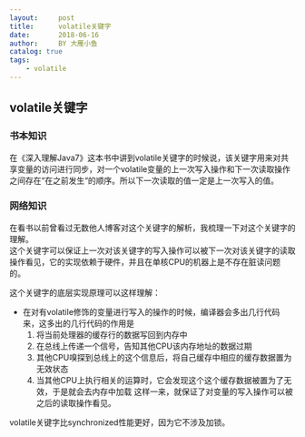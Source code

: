 ```yaml
---
layout:     post
title:      volatile关键字
date:       2018-06-16
author:     BY 大雁小鱼
catalog: true
tags:
    - volatile
---
```



## volatile关键字

### 书本知识
在《深入理解Java7》这本书中讲到volatile关键字的时候说，该关键字用来对共享变量的访问进行同步，对一个volatile变量的上一次写入操作和下一次读取操作之间存在“在之前发生“的顺序。所以下一次读取的值一定是上一次写入的值。

### 网络知识
在看书以前曾看过无数他人博客对这个关键字的解析，我梳理一下对这个关键字的理解。  
这个关键字可以保证上一次对该关键字的写入操作可以被下一次对该关键字的读取操作看见，它的实现依赖于硬件，并且在单核CPU的机器上是不存在脏读问题的。  

这个关键字的底层实现原理可以这样理解：
- 在对有volatile修饰的变量进行写入的操作的时候，编译器会多出几行代码来，这多出的几行代码的作用是
  1. 将当前处理器的缓存行的数据写回到内存中
  2. 在总线上传递一个信号，告知其他CPU该内存地址的数据过期
  3. 其他CPU嗅探到总线上的这个信息后，将自己缓存中相应的缓存数据置为无效状态
  4. 当其他CPU上执行相关的运算时，它会发现这个这个缓存数据被置为了无效，于是就会去内存中加载
这样一来，就保证了对变量的写入操作可以被之后的读取操作看见。

volatile关键字比synchronized性能更好，因为它不涉及加锁。
